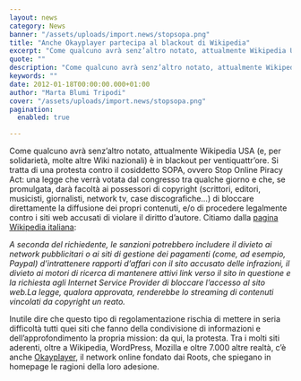 ```yaml
---
layout: news
category: News
banner: "/assets/uploads/import.news/stopsopa.png"
title: "Anche Okayplayer partecipa al blackout di Wikipedia"
excerpt: "Come qualcuno avrà senz’altro notato, attualmente Wikipedia USA (e, per solidarietà, molte altre Wiki nazionali) è in blackout per ventiquattr’ore. Si tratta di una protesta contro il cosiddetto SOPA, ovvero Stop Online Piracy Act: una legge che verrà votata dal congresso tra qualche giorno e che, se promulgata, darà facoltà ai possessori di copyright (scrittori, [&hellip"
quote: ""
description: "Come qualcuno avrà senz’altro notato, attualmente Wikipedia USA (e, per solidarietà, molte altre Wiki nazionali) è in blackout per ventiquattr’ore. Si tratta di una protesta contro il cosiddetto SOPA, ovvero Stop Online Piracy Act: una legge che verrà votata dal congresso tra qualche giorno e che, se promulgata, darà facoltà ai possessori di copyright (scrittori, [&hellip"
keywords: ""
date: 2012-01-18T00:00:00.000+01:00
author: "Marta Blumi Tripodi"
cover: "/assets/uploads/import.news/stopsopa.png"
pagination:
  enabled: true

---
```


Come qualcuno avrà senz’altro notato, attualmente Wikipedia USA (e, per solidarietà, molte altre Wiki nazionali) è in blackout per ventiquattr’ore. Si tratta di una protesta contro il cosiddetto SOPA, ovvero Stop Online Piracy Act: una legge che verrà votata dal congresso tra qualche giorno e che, se promulgata, darà facoltà ai possessori di copyright (scrittori, editori, musicisti, giornalisti, network tv, case discografiche…) di bloccare direttamente la diffusione dei propri contenuti, e/o di procedere legalmente contro i siti web accusati di violare il diritto d’autore. Citiamo dalla [pagina Wikipedia italiana](https://it.wikipedia.org/wiki/Stop%5FOnline%5FPiracy%5FAct "http://it.wikipedia.org/wiki/Stop_Online_Piracy_Act"):

_A seconda del richiedente, le sanzioni potrebbero includere il divieto ai network pubblicitari o ai siti di gestione dei pagamenti (come, ad esempio, Paypal) d’intrattenere rapporti d’affari con il sito accusato delle infrazioni, il divieto ai motori di ricerca di mantenere attivi link verso il sito in questione e la richiesta agli Internet Service Provider di bloccare l’accesso al sito web.La legge, qualora approvata, renderebbe lo streaming di contenuti vincolati da copyright un reato._

Inutile dire che questo tipo di regolamentazione rischia di mettere in seria difficoltà tutti quei siti che fanno della condivisione di informazioni e dell’approfondimento la propria mission: da qui, la protesta. Tra i molti siti aderenti, oltre a Wikipedia, WordPress, Mozilla e oltre 7.000 altre realtà, c’è anche [Okayplayer](http://www.okayplayer.com/ "http://www.okayplayer.com/"), il network online fondato dai Roots, che spiegano in homepage le ragioni della loro adesione.